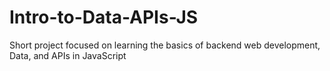 # Intro-to-Data-APIs-JS
Short project focused on learning the basics of backend web development, Data, and APIs in JavaScript

